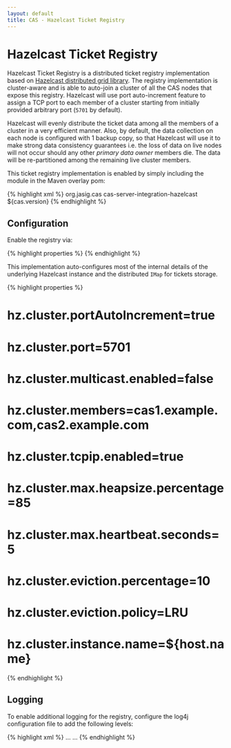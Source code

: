 ```yaml
---
layout: default
title: CAS - Hazelcast Ticket Registry
---
```


# Hazelcast Ticket Registry

Hazelcast Ticket Registry is a distributed ticket registry implementation based on [Hazelcast distributed grid library](http://hazelcast.org/). The registry implementation is cluster-aware and is able to auto-join a cluster of all the CAS nodes that expose this registry. Hazelcast will use port auto-increment feature to assign a TCP port to each member of a cluster starting from initially provided arbitrary port (`5701` by default).

Hazelcast will evenly distribute the ticket data among all the members of a cluster in a very efficient manner. Also, by default, the data collection on each node is configured with 1 backup copy, so that Hazelcast will use it to make strong data consistency guarantees i.e. the loss of data on live nodes will not occur should any other *primary data owner* members die. The data will be re-partitioned among the remaining live cluster members.

This ticket registry implementation is enabled by simply including the module in the Maven overlay pom:

{% highlight xml %}
<dependency>
    <groupId>org.jasig.cas</groupId>
    <artifactId>cas-server-integration-hazelcast</artifactId>
    <version>${cas.version}</version>
</dependency>
{% endhighlight %}

## Configuration

Enable the registry via:

{% highlight properties %}
<alias name="hazelcastTicketRegistry" alias="ticketRegistry" />
{% endhighlight %}

This implementation auto-configures most of the internal details of the underlying Hazelcast instance and
the distributed `IMap` for tickets storage.

{% highlight properties %}
# hz.cluster.portAutoIncrement=true
# hz.cluster.port=5701
# hz.cluster.multicast.enabled=false
# hz.cluster.members=cas1.example.com,cas2.example.com
# hz.cluster.tcpip.enabled=true
# hz.cluster.max.heapsize.percentage=85
# hz.cluster.max.heartbeat.seconds=5
# hz.cluster.eviction.percentage=10
# hz.cluster.eviction.policy=LRU
# hz.cluster.instance.name=${host.name}
{% endhighlight %}

## Logging
To enable additional logging for the registry, configure the log4j configuration file to add the following
levels:

{% highlight xml %}
...
<Logger name="com.hazelcast" level="debug" additivity="false">
    <AppenderRef ref="console"/>
    <AppenderRef ref="file"/>
</Logger>
...
{% endhighlight %}
